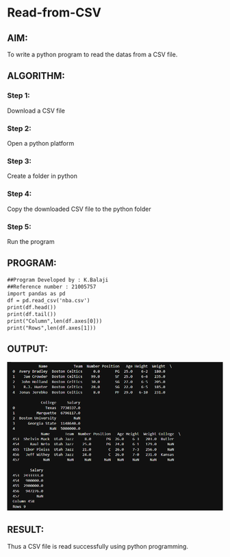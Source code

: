 # Read-from-CSV

## AIM:
To write a python program to read the datas from a CSV file.
## ALGORITHM:
### Step 1:
Download a CSV file
### Step 2:
Open a python platform
### Step 3:
Create a folder in python
### Step 4:
Copy the downloaded CSV file to the python folder
### Step 5:
Run the program
## PROGRAM:
~~~
##Program Developed by : K.Balaji
##Reference number : 21005757
import pandas as pd
df = pd.read_csv('nba.csv')
print(df.head())
print(df.tail())
print("Column",len(df.axes[0]))
print("Rows",len(df.axes[1]))
~~~
## OUTPUT:
![output](./1.png)
## RESULT:
Thus a CSV file is read successfully using python programming.